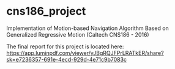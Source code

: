 # cns186_project
Implementation of Motion-based Navigation Algorithm Based on Generalized Regressive Motion  (Caltech CNS186 - 2016)

The final report for this project is located here: https://app.luminpdf.com/viewer/yJBgRQJFPrLRATkER/share?sk=e7236357-691e-4ecd-929d-4e71c9b7083c
